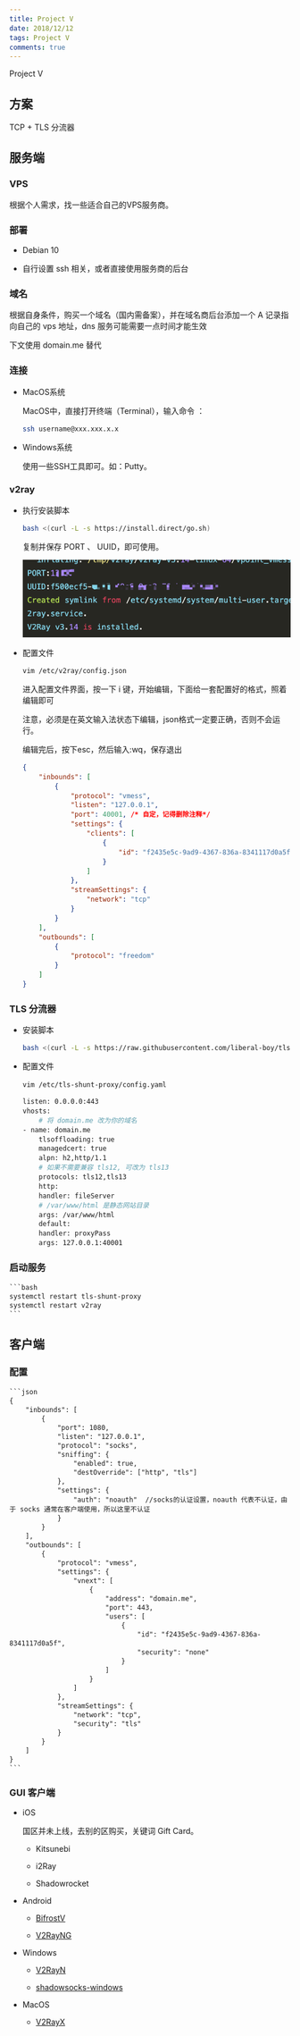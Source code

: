 ```yaml
---
title: Project V
date: 2018/12/12
tags: Project V
comments: true
---
```


Project V 
<!--more-->

## 方案

TCP + TLS 分流器


## 服务端

### VPS

根据个人需求，找一些适合自己的VPS服务商。

### 部署

* Debian 10

* 自行设置 ssh 相关，或者直接使用服务商的后台

### 域名

根据自身条件，购买一个域名（国内需备案），并在域名商后台添加一个 A 记录指向自己的 vps 地址，dns 服务可能需要一点时间才能生效

下文使用 domain.me 替代

### 连接

* MacOS系统
    
    MacOS中，直接打开终端（Terminal），输入命令 ：

    ```bash
    ssh username@xxx.xxx.x.x
    ```

* Windows系统

    使用一些SSH工具即可。如：Putty。

### v2ray

* 执行安装脚本

    ```bash
    bash <(curl -L -s https://install.direct/go.sh)
    ```

    复制并保存 PORT 、 UUID，即可使用。

    ![4](https://raw.githubusercontent.com/skybrim/AllImages/master/20190314154947.png)

* 配置文件

    ```bash
    vim /etc/v2ray/config.json
    ```

    进入配置文件界面，按一下 i 键，开始编辑，下面给一套配置好的格式，照着编辑即可

    注意，必须是在英文输入法状态下编辑，json格式一定要正确，否则不会运行。

    编辑完后，按下esc，然后输入:wq，保存退出

    ```json
    {
        "inbounds": [
            {
                "protocol": "vmess",
                "listen": "127.0.0.1",
                "port": 40001, /* 自定，记得删除注释*/
                "settings": {
                    "clients": [
                        {
                            "id": "f2435e5c-9ad9-4367-836a-8341117d0a5f" /* 自定，记得删除注释*/
                        }
                    ]
                },
                "streamSettings": {
                    "network": "tcp"
                }
            }
        ],
        "outbounds": [
            {
                "protocol": "freedom"
            }
        ]
    }
    ```
### TLS 分流器

* 安装脚本

    ```bash
    bash <(curl -L -s https://raw.githubusercontent.com/liberal-boy/tls-shunt-proxy/master/dist/install.sh)
    ```

* 配置文件

    ```vim /etc/tls-shunt-proxy/config.yaml```

    ```bash
    listen: 0.0.0.0:443
    vhosts:
        # 将 domain.me 改为你的域名
    - name: domain.me
        tlsoffloading: true
        managedcert: true
        alpn: h2,http/1.1
        # 如果不需要兼容 tls12, 可改为 tls13
        protocols: tls12,tls13
        http:
        handler: fileServer
        # /var/www/html 是静态网站目录
        args: /var/www/html
        default:
        handler: proxyPass
        args: 127.0.0.1:40001
    ```

### 启动服务

    ```bash
    systemctl restart tls-shunt-proxy
    systemctl restart v2ray
    ```


## 客户端

### 配置

    ```json
    {
        "inbounds": [
            {
                "port": 1080,
                "listen": "127.0.0.1",
                "protocol": "socks",
                "sniffing": {
                    "enabled": true,
                    "destOverride": ["http", "tls"]
                },
                "settings": {
                    "auth": "noauth"  //socks的认证设置，noauth 代表不认证，由于 socks 通常在客户端使用，所以这里不认证
                }
            }
        ],
        "outbounds": [
            {
                "protocol": "vmess",
                "settings": {
                    "vnext": [
                        {
                            "address": "domain.me",
                            "port": 443,
                            "users": [
                                {
                                    "id": "f2435e5c-9ad9-4367-836a-8341117d0a5f",
                                    "security": "none"
                                }
                            ]
                        }
                    ]
                },
                "streamSettings": {
                    "network": "tcp",
                    "security": "tls"
                }
            }
        ]
    }    
    ```

### GUI 客户端

* iOS

    国区并未上线，去别的区购买，关键词 Gift Card。

    - Kitsunebi

    - i2Ray

    - Shadowrocket

* Android

    - [BifrostV](https://apkpure.com/bifrostv/com.github.dawndiy.bifrostv)

    - [V2RayNG](https://github.com/2dust/v2rayNG)

* Windows

    - [V2RayN](https://github.com/2dust/v2rayN/releases)

    - [shadowsocks-windows](https://github.com/shadowsocks/shadowsocks-windows/releases)

* MacOS

    - [V2RayX](https://github.com/Cenmrev/V2RayX/releases)
